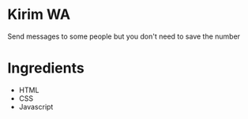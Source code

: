 # Kirim WA

Send messages to some people but you don't need to save the number

# Ingredients

- HTML
- CSS
- Javascript
